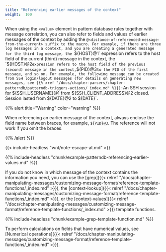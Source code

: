 ```yaml
---
title: "Referencing earlier messages of the context"
weight:  100
---
```

<!-- DISCLAIMER: This file is based on the syslog-ng Open Source Edition documentation https://github.com/balabit/syslog-ng-ose-guides/commit/2f4a52ee61d1ea9ad27cb4f3168b95408fddfdf2 and is used under the terms of The syslog-ng Open Source Edition Documentation License. The file has been modified by Axoflow. -->

When using the `<value>` element in pattern database rules together with message correlation, you can also refer to fields and values of earlier messages of the context by adding the `@<distance-of-referenced-message-from-the-current> suffix to the macro. For example, if there are three log messages in a context, and you are creating a generated message for the third log message, the `${HOST}@1` expression refers to the host field of the current (third) message in the context, the `${HOST}@2` expression refers to the host field of the previous (second) message in the context, `${PID}@3` to the PID of the first message, and so on. For example, the following message can be created from SSH login/logout messages (for details on generating new messages, see {{% xref "/docs/chapter-parsers/chapter-patterndb/patterndb-triggers-actions/_index.md" %}}): `An SSH session for ${SSH_USERNAME}@1 from ${SSH_CLIENT_ADDRESS}@2 closed. Session lasted from ${DATE}@2 to ${DATE}`.

{{% alert title="Warning" color="warning" %}}

When referencing an earlier message of the context, always enclose the field name between braces, for example, `${PID}@3`. The reference will not work if you omit the braces.

{{% /alert %}}

{{< include-headless "wnt/note-escape-at.md" >}}


{{% include-headless "chunk/example-patterndb-referencing-earlier-values.md" %}}


If you do not know in which message of the context contains the information you need, you can use the [grep]({{< relref "/docs/chapter-manipulating-messages/customizing-message-format/reference-template-functions/_index.md" >}}), the [context-lookup]({{< relref "/docs/chapter-manipulating-messages/customizing-message-format/reference-template-functions/_index.md" >}}), or the [context-values]({{< relref "/docs/chapter-manipulating-messages/customizing-message-format/reference-template-functions/_index.md" >}}) template functions.


{{% include-headless "chunk/example-grep-template-function.md" %}}


To perform calculations on fields that have numerical values, see [Numerical operations]({{< relref "/docs/chapter-manipulating-messages/customizing-message-format/reference-template-functions/_index.md" >}}).
